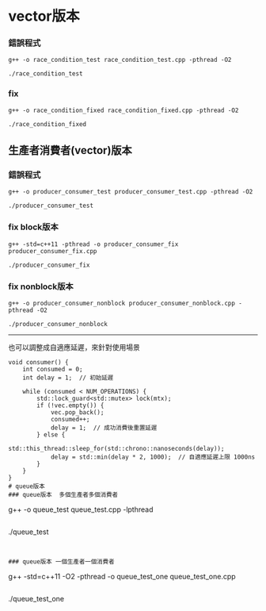 

# vector版本

### 錯誤程式  
```
g++ -o race_condition_test race_condition_test.cpp -pthread -O2
```
```
./race_condition_test
```


### fix
```
g++ -o race_condition_fixed race_condition_fixed.cpp -pthread -O2
```
```
./race_condition_fixed
```


## 生產者消費者(vector)版本
### 錯誤程式
```
g++ -o producer_consumer_test producer_consumer_test.cpp -pthread -O2
```
```
./producer_consumer_test
```
<!-- 
## 令一版本比較好比較的錯誤程式
```
g++ -o race_condition_test_updated race_condition_test_updated.cpp -pthread -O2
```
```
./race_condition_test_updated
``` -->


### fix  block版本
```
g++ -std=c++11 -pthread -o producer_consumer_fix producer_consumer_fix.cpp
```
```
./producer_consumer_fix
```

### fix  nonblock版本
```
g++ -o producer_consumer_nonblock producer_consumer_nonblock.cpp -pthread -O2
```
```
./producer_consumer_nonblock
```

---


也可以調整成自適應延遲，來針對使用場景
```
void consumer() {
    int consumed = 0;
    int delay = 1;  // 初始延遲

    while (consumed < NUM_OPERATIONS) {
        std::lock_guard<std::mutex> lock(mtx);
        if (!vec.empty()) {
            vec.pop_back();
            consumed++;
            delay = 1;  // 成功消費後重置延遲
        } else {
            std::this_thread::sleep_for(std::chrono::nanoseconds(delay));
            delay = std::min(delay * 2, 1000);  // 自適應延遲上限 1000ns
        }
    }
}
# queue版本
### queue版本  多個生產者多個消費者
```
g++ -o queue_test queue_test.cpp -lpthread
```
```
./queue_test
```


### queue版本 一個生產者一個消費者
```
g++ -std=c++11 -O2 -pthread -o queue_test_one queue_test_one.cpp
```
```
./queue_test_one
```